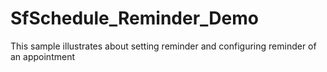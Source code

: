 # SfSchedule_Reminder_Demo
This sample illustrates about setting reminder and configuring reminder of an appointment

